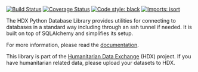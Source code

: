 [![Build Status](https://github.com/OCHA-DAP/hdx-python-database/actions/workflows/run-python-tests.yml/badge.svg)](https://github.com/OCHA-DAP/hdx-python-database/actions/workflows/run-python-tests.yml)
[![Coverage Status](https://codecov.io/gh/OCHA-DAP/hdx-python-database/branch/main/graph/badge.svg?token=JpWZc5js4y)](https://codecov.io/gh/OCHA-DAP/hdx-python-database)
[![Code style: black](https://img.shields.io/badge/code%20style-black-000000.svg)](https://github.com/psf/black)
[![Imports: isort](https://img.shields.io/badge/%20imports-isort-%231674b1?style=flat&labelColor=ef8336)](https://pycqa.github.io/isort/)

The HDX Python Database Library provides utilities for connecting to databases in a standard way including
through an ssh tunnel if needed. It is built on top of SQLAlchemy and simplifies its setup. 

For more information, please read the [documentation](https://hdx-python-database.readthedocs.io/en/latest/).

This library is part of the [Humanitarian Data Exchange](https://data.humdata.org/) (HDX) project. If you have 
humanitarian related data, please upload your datasets to HDX.
